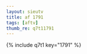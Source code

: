 ```yaml
--- 
layout: sieutv
title: af 1791
tags: [aftv]
thumb_re: q7t11791
---
```

{% include q7t1 key="1791" %} 
